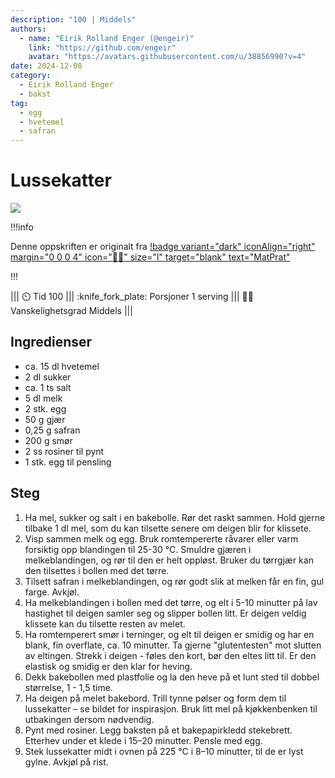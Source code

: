 ```yaml
---
description: "100 | Middels"
authors:
  - name: "Eirik Rolland Enger (@engeir)"
    link: "https://github.com/engeir"
    avatar: "https://avatars.githubusercontent.com/u/38856990?v=4"
date: 2024-12-08
category:
  - Eirik Rolland Enger
  - bakst
tag:
  - egg
  - hvetemel
  - safran
---
```


# Lussekatter

![](/static/lussekatter/lussekatter.webp)

!!!info

Denne oppskriften er originalt fra
[!badge variant="dark" iconAlign="right" margin="0 0 0 4" icon=":cook:" size="l" target="blank" text="MatPrat"](https://www.matprat.no/oppskrifter/tradisjon/lussekatter/)

!!!

<!-- dprint-ignore-start -->
||| :timer_clock: Tid
100
||| :knife_fork_plate: Porsjoner
1 serving
||| :cook: Vanskelighetsgrad
Middels
|||
<!-- dprint-ignore-end -->

## Ingredienser

- ca. 15 dl hvetemel
- 2 dl sukker
- ca. 1 ts salt
- 5 dl melk
- 2 stk. egg
- 50 g gjær
- 0,25 g safran
- 200 g smør
- 2 ss rosiner til pynt
- 1 stk. egg til pensling

## Steg

1. Ha mel, sukker og salt i en bakebolle. Rør det raskt sammen. Hold gjerne tilbake 1 dl
   mel, som du kan tilsette senere om deigen blir for klissete.
2. Visp sammen melk og egg. Bruk romtempererte råvarer eller varm forsiktig opp
   blandingen til 25-30 °C. Smuldre gjæren i melkeblandingen, og rør til den er helt
   oppløst. Bruker du tørrgjær kan den tilsettes i bollen med det tørre.
3. Tilsett safran i melkeblandingen, og rør godt slik at melken får en fin, gul farge.
   Avkjøl.
4. Ha melkeblandingen i bollen med det tørre, og elt i 5-10 minutter på lav hastighet
   til deigen samler seg og slipper bollen litt. Er deigen veldig klissete kan du
   tilsette resten av melet.
5. Ha romtemperert smør i terninger, og elt til deigen er smidig og har en blank, fin
   overflate, ca. 10 minutter. Ta gjerne "glutentesten" mot slutten av eltingen. Strekk
   i deigen - føles den kort, bør den eltes litt til. Er den elastisk og smidig er den
   klar for heving.
6. Dekk bakebollen med plastfolie og la den heve på et lunt sted til dobbel størrelse,
   1 - 1,5 time.
7. Ha deigen på melet bakebord. Trill tynne pølser og form dem til lussekatter – se
   bildet for inspirasjon. Bruk litt mel på kjøkkenbenken til utbakingen dersom
   nødvendig.
8. Pynt med rosiner. Legg baksten på et bakepapirkledd stekebrett. Etterhev under et
   klede i 15–20 minutter. Pensle med egg.
9. Stek lussekatter midt i ovnen på 225 °C i 8–10 minutter, til de er lyst gylne. Avkjøl
   på rist.

<script type="application/ld+json">
{
  "author": {
    "@type": "Person",
    "name": "MatPrat",
    "url": "https://www.matprat.no/oppskrifter/tradisjon/lussekatter/"
  },
  "description": "Lussekatter hører med til alle små og store barns Lucia-feiring den 13. desember. Inviter til fest og nyt smaken av deilige lussekatter.",
  "image": "https://images.matprat.no/y535yf7ssl",
  "keywords": [
    "lussekatter",
    "lusekatter",
    "obk",
    "jul",
    "lusse katter"
  ],
  "ratings": 4.8,
  "ratings_count": 1664,
  "site_name": null,
  "@context": "https://schema.org",
  "@type": "Recipe",
  "recipeCategory": "Brød/bakverk",
  "cookTime": 20,
  "recipeCuisine": "Internasjonal",
  "publisher": {
    "@type": "Organization",
    "name": "matprat.no"
  },
  "recipeIngredient": [
    "ca. 15 dl hvetemel",
    "2 dl sukker",
    "ca. 1 ts salt",
    "5 dl melk",
    "2 stk. egg",
    "50 g gjær",
    "0,25 g safran",
    "200 g smør",
    "2 ss rosiner til pynt",
    "1 stk. egg til pensling"
  ],
  "recipeInstructions": [
    {
      "@type": "HowToStep",
      "text": "Ha mel, sukker og salt i en bakebolle. Rør det raskt sammen. Hold gjerne tilbake 1 dl mel, som du kan tilsette senere om deigen blir for klissete."
    },
    {
      "@type": "HowToStep",
      "text": "Visp sammen melk og egg. Bruk romtempererte råvarer eller varm forsiktig opp blandingen til 25-30 °C. Smuldre gjæren i melkeblandingen, og rør til den er helt oppløst. Bruker du tørrgjær kan den tilsettes i bollen med det tørre."
    },
    {
      "@type": "HowToStep",
      "text": "Tilsett safran i melkeblandingen, og rør godt slik at melken får en fin, gul farge. Avkjøl."
    },
    {
      "@type": "HowToStep",
      "text": "Ha melkeblandingen i bollen med det tørre, og elt i 5-10 minutter på lav hastighet til deigen samler seg og slipper bollen litt. Er deigen veldig klissete kan du tilsette resten av melet."
    },
    {
      "@type": "HowToStep",
      "text": "Ha romtemperert smør i terninger, og elt til deigen er smidig og har en blank, fin overflate, ca. 10 minutter. Ta gjerne \"glutentesten\" mot slutten av eltingen. Strekk i deigen - føles den kort, bør den eltes litt til. Er den elastisk og smidig er den klar for heving."
    },
    {
      "@type": "HowToStep",
      "text": "Dekk bakebollen med plastfolie og la den heve på et lunt sted til dobbel størrelse, 1 - 1,5 time."
    },
    {
      "@type": "HowToStep",
      "text": "Ha deigen på melet bakebord. Trill tynne pølser og form dem til lussekatter – se bildet for inspirasjon. Bruk litt mel på kjøkkenbenken til utbakingen dersom nødvendig."
    },
    {
      "@type": "HowToStep",
      "text": "Pynt med rosiner. Legg baksten på et bakepapirkledd stekebrett. Etterhev under et klede i 15–20 minutter. Pensle med egg."
    },
    {
      "@type": "HowToStep",
      "text": "Stek lussekatter midt i ovnen på 225 °C i 8–10 minutter, til de er lyst gylne. Avkjøl på rist."
    }
  ],
  "inLanguage": "no",
  "nutrition": {
    "@type": "NutritionInformation",
    "Energi": "5461 kcal",
    "Fett": "206 g",
    "Protein": "156 g",
    "Karbohydrater": "690 g"
  },
  "prepTime": 80,
  "name": "Lussekatter",
  "totalTime": 100,
  "recipeYield": "1 serving",
  "pattern": "lussekatter"
}
</script>

